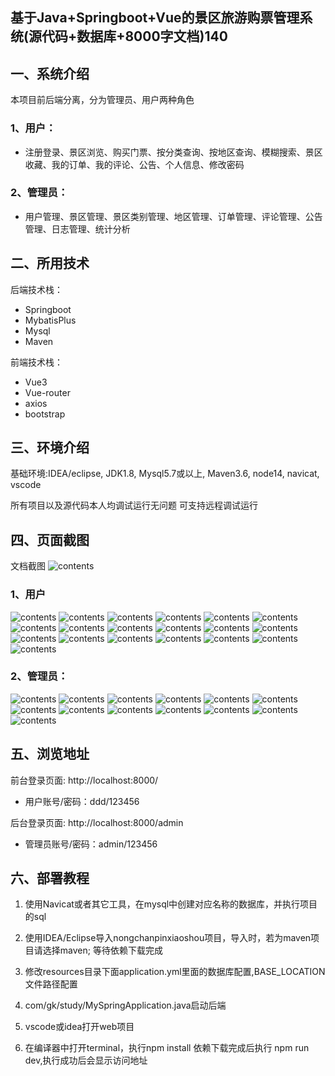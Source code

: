 ## 基于Java+Springboot+Vue的景区旅游购票管理系统(源代码+数据库+8000字文档)140

## 一、系统介绍
本项目前后端分离，分为管理员、用户两种角色

### 1、用户：
- 注册登录、景区浏览、购买门票、按分类查询、按地区查询、模糊搜索、景区收藏、我的订单、我的评论、公告、个人信息、修改密码
### 2、管理员：
- 用户管理、景区管理、景区类别管理、地区管理、订单管理、评论管理、公告管理、日志管理、统计分析

## 二、所用技术
后端技术栈：

- Springboot
- MybatisPlus
- Mysql
- Maven

前端技术栈：

- Vue3
- Vue-router 
- axios 
- bootstrap

## 三、环境介绍

基础环境:IDEA/eclipse, JDK1.8, Mysql5.7或以上, Maven3.6, node14, navicat, vscode

所有项目以及源代码本人均调试运行无问题 可支持远程调试运行

## 四、页面截图
文档截图
![contents](./picture/picture0.png)
### 1、用户
![contents](./picture/picture1.png)
![contents](./picture/picture2.png)
![contents](./picture/picture3.png)
![contents](./picture/picture4.png)
![contents](./picture/picture5.png)
![contents](./picture/picture6.png)
![contents](./picture/picture7.png)
![contents](./picture/picture8.png)
![contents](./picture/picture9.png)
![contents](./picture/picture10.png)
![contents](./picture/picture11.png)
![contents](./picture/picture12.png)
![contents](./picture/picture13.png)
![contents](./picture/picture14.png)
![contents](./picture/picture15.png)
![contents](./picture/picture16.png)
![contents](./picture/picture17.png)
![contents](./picture/picture18.png)
![contents](./picture/picture19.png)
### 2、管理员：
![contents](./picture/picture20.png)
![contents](./picture/picture21.png)
![contents](./picture/picture22.png)
![contents](./picture/picture23.png)
![contents](./picture/picture24.png)
![contents](./picture/picture25.png)
![contents](./picture/picture26.png)
![contents](./picture/picture27.png)
![contents](./picture/picture28.png)
![contents](./picture/picture29.png)
![contents](./picture/picture30.png)
![contents](./picture/picture31.png)
![contents](./picture/picture32.png)

## 五、浏览地址
前台登录页面: http://localhost:8000/

- 用户账号/密码：ddd/123456

后台登录页面: http://localhost:8000/admin

- 管理员账号/密码：admin/123456
## 六、部署教程

1. 使用Navicat或者其它工具，在mysql中创建对应名称的数据库，并执行项目的sql

2. 使用IDEA/Eclipse导入nongchanpinxiaoshou项目，导入时，若为maven项目请选择maven; 等待依赖下载完成

3. 修改resources目录下面application.yml里面的数据库配置,BASE_LOCATION文件路径配置

4. com/gk/study/MySpringApplication.java启动后端

5. vscode或idea打开web项目

6. 在编译器中打开terminal，执行npm install 依赖下载完成后执行 npm run dev,执行成功后会显示访问地址

